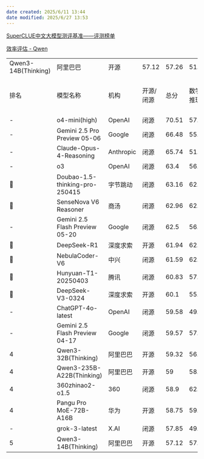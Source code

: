 ```yaml
---
date created: 2025/6/11 13:44
date modified: 2025/6/27 13:53
---
```


[SuperCLUE中文大模型测评基准——评测榜单](https://www.superclueai.com/)

[效率评估 - Qwen](https://qwen.readthedocs.io/zh-cn/latest/getting_started/speed_benchmark.html)

|                     |                                |           |       |       |       |       |       |          |        |         |      |            |
| ------------------- | ------------------------------ | --------- | ----- | ----- | ----- | ----- | ----- | -------- | ------ | ------- | ---- | ---------- |
| Qwen3-14B(Thinking) | 阿里巴巴                           | 开源        | 57.12 | 57.26 | 51.49 | 77.51 | 52.36 | 24.09    | 80.03  |         |      |            |
| 排名                  | 模型名称                           | 机构        | 开源/闭源 | 总分    | 数学推理  | 科学推理  | 代码生成  | 智能体Agent | 精确指令遵循 | 文本理解与创作 | 使用方式 | 发布日期       |
| -                   | o4-mini(high)                  | OpenAI    | 闭源    | 70.51 | 57.72 | 52    | 91.52 | 76.01    | 68.07  | 77.75   | API  | 2025.05.28 |
| -                   | Gemini 2.5 Pro Preview 05-06   | Google    | 闭源    | 66.48 | 55.65 | 43.56 | 91.32 | 74.39    | 53.78  | 80.15   | API  | 2025.05.28 |
| -                   | Claude-Opus-4-Reasoning        | Anthropic | 闭源    | 65.74 | 51.61 | 45.54 | 86.98 | 70.61    | 59.1   | 80.62   | POE  | 2025.05.28 |
| -                   | o3                             | OpenAI    | 闭源    | 63.4  | 56.45 | 25.74 | 88.76 | 62.84    | 66.95  | 79.67   | POE  | 2025.05.28 |
| 🏅                  | Doubao-1.5-thinking-pro-250415 | 字节跳动      | 闭源    | 63.16 | 62.1  | 52.08 | 87.97 | 60.47    | 35.29  | 81.04   | API  | 2025.05.28 |
| 🏅                  | SenseNova V6 Reasoner          | 商汤        | 闭源    | 62.96 | 62.1  | 47.52 | 86.19 | 69.59    | 31.93  | 80.43   | API  | 2025.05.28 |
| -                   | Gemini 2.5 Flash Preview 05-20 | Google    | 闭源    | 62.5  | 56.45 | 46.53 | 86.79 | 64.85    | 41.18  | 79.18   | API  | 2025.05.28 |
| 🥈                  | DeepSeek-R1                    | 深度求索      | 开源    | 61.94 | 62.1  | 49.5  | 86.59 | 62.5     | 31.37  | 79.57   | API  | 2025.05.28 |
| 🥈                  | NebulaCoder-V6                 | 中兴        | 闭源    | 61.59 | 62.39 | 53.19 | 86.59 | 59.46    | 27.45  | 80.47   | API  | 2025.05.28 |
| 🥉                  | Hunyuan-T1-20250403            | 腾讯        | 闭源    | 60.83 | 57.5  | 47.52 | 83.63 | 58.78    | 36.97  | 80.59   | API  | 2025.05.28 |
| 🥉                  | DeepSeek-V3-0324               | 深度求索      | 开源    | 60.1  | 55.65 | 41.58 | 84.81 | 68.24    | 30.25  | 80.04   | API  | 2025.05.28 |
| -                   | ChatGPT-4o-latest              | OpenAI    | 闭源    | 59.58 | 49.19 | 42.08 | 90.34 | 67.57    | 29.13  | 79.16   | API  | 2025.05.28 |
| -                   | Gemini 2.5 Flash Preview 04-17 | Google    | 闭源    | 59.57 | 57.26 | 47.52 | 86.59 | 52.03    | 34.73  | 79.26   | API  | 2025.05.28 |
| 4                   | Qwen3-32B(Thinking)            | 阿里巴巴      | 开源    | 59.32 | 56.45 | 47.52 | 87.18 | 58.45    | 26.61  | 79.7    | API  | 2025.05.28 |
| 4                   | Qwen3-235B-A22B(Thinking)      | 阿里巴巴      | 开源    | 59    | 58.87 | 48.51 | 90.53 | 51.01    | 26.05  | 79.03   | API  | 2025.05.28 |
| 4                   | 360zhinao2-o1.5                | 360       | 闭源    | 58.9  | 62.86 | 50.52 | 87.14 | 50       | 23.53  | 79.36   | API  | 2025.05.28 |
| 4                   | Pangu Pro MoE-72B-A16B         | 华为        | 开源    | 58.75 | 59.68 | 39.6  | 81.66 | 62.5     | 28.57  | 80.48   | API  | 2025.05.28 |
| -                   | grok-3-latest                  | X.AI      | 闭源    | 57.85 | 49.19 | 34.65 | 83.04 | 65.88    | 34.45  | 79.9    | API  | 2025.05.28 |
| 5                   | Qwen3-14B(Thinking)            | 阿里巴巴      | 开源    | 57.12 | 57.26 | 51.49 | 77.51 | 52.36    | 24.09  | 80.03   | API  |            |